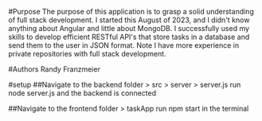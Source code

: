 #Purpose
The purpose of this application is to grasp a solid understanding of full stack development. I started this August of 2023, and I didn't know anything about Angular and little about MongoDB. I successfully used my skills to develop efficient RESTful API's that store tasks in
a database and send them to the user in JSON format. Note I have more experience in private repositories with full stack development.

#Authors
Randy Franzmeier

#setup
##Navigate to the backend folder > src > server > server.js
run node server.js and the backend is connected

##Navigate to the frontend folder > taskApp 
run npm start in the terminal
